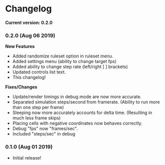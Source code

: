 # Changelog
**Current version: 0.2.0**

### 0.2.0 (Aug 06 2019)
**New Features**
- Added randomize ruleset option in ruleset menu.
- Added settings menu (ability to change target fps)
- Added ability to change step rate (left/right [ ] brackets)
- Updated controls list text.
- This changelog!

**Fixes/Changes**
- Update/render timings in debug mode are now more accurate.
- Separated simulation steps/second from framerate. (Ability to run more than one step per frame)
- Sleeping now more accurately accounts for delta time. (Resulting in much less frame skips)
- Placing cells with negative coordinates now behaves correctly.
- Debug "fps" now "frames/sec".
- Included "steps/sec" in debug

### 0.1.0 (Aug 01 2019)
- Initial release!